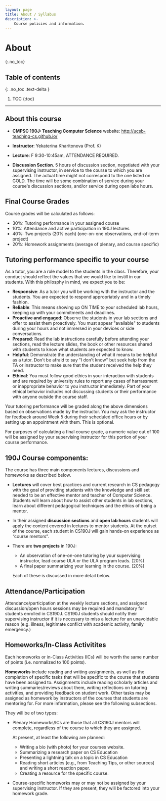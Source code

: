 ```yaml
---
layout: page
title: About / Syllabus
description: >-
    Course policies and information.
---
```


# About
{:.no_toc}

## Table of contents
{: .no_toc .text-delta }

1. TOC
{:toc}

---

## About this course

* **CMPSC 190J: Teaching Computer Science** website: <http://ucsb-teaching-cs.github.io/>
* **Instructor**: Yekaterina Kharitonova (Prof. K)

* **Lecture**: F 9:30-10:45am, ATTENDANCE REQUIRED.
* **Discussion Section**. 5 hours of discussion section, negotiated with your supervising instructor, in service to the course to which you are assigned. The actual time might not correspond to the one listed on GOLD. The time will be some combination of service during your course's discussion sections, and/or service during open labs hours. 


## Final Course Grades 

Course grades will be calculated as follows:

* 30%: Tutoring performance in your assigned course
* 10%: Attendance and active participation in 190J lectures
* 40%: Two projects (20% each) (one-on-one observations, end-of-term project)
* 20%: Homework assignments (average of plenary, and course specific)

## Tutoring performance specific to your course

As a tutor, you are a role model to the students in the class. Therefore, your conduct should reflect the values that we would like to instill in our students. With this philosphy in mind, we expect you to be:

* **Responsive**: As a tutor you will be working with the instructor and the students. You are expected to respond appropriately and in a timely fashion.
* **Reliable**: This means showing up ON TIME to your scheduled lab hours, keeping up with your commitments and deadlines.
* **Proactive and engaged**: Observe the students in your lab sections and offer to assist them proactively. You must appear "available" to students during your hours and not immersed in your devices or side conversations.
* **Prepared**: Read the lab instructions carefully before attending your sections, read the lecture slides, the book or other resources shared with students to know what students are expected to know.
* **Helpful**: Demonstrate the understanding of what it means to be helpful as a tutor. Don't be afraid to say "I don't know" but seek help from the TA or instructor to make sure that the student received the help they need.
* **Ethical**: You must follow good ethics in your interaction with students and are required by university rules to report any cases of harrassment or inappropriate behavior to you instructor immediately. Part of your ethical behavior includes not discussing students or their performance with anyone outside the course staff.

Your tutoring performance will be graded along the above dimensions based on observations made by the instructor. You may ask the instructor for feedback around Week 5 during their scheduled office hours or by setting up an appointment with them. This is optional. 

For purposes of calculating a final course grade, a numeric value out of 100 will be assigned by your supervising instructor for this portion of your course performance.


## 190J Course components:

The course has three main components lectures, discussions and homeworks as described below.

* **Lectures** will cover best practices and current research in CS pedagogy with the goal of providing students with the knowledge and skill set needed to be an effective mentor and teacher of Computer Science. Students will learn about how to assist other students in lab sections, learn about different pedagogical techniques and the ethics of being a mentor.

* In their assigned **discussion sections** and **open lab hours** students will apply the content covered in lectures to mentor students. At the outset of the course, each student in CS190J will gain hands-on experience as “course mentors”.

* There are **two projects** in 190J:
   * An observation of one-on-one tutoring by your supervising instructor, lead course ULA or the ULA program leads. (20%)
   * A final paper summarizing your learning in the course. (20%)
   
   Each of these is discussed in more detail below.


## Attendance/Participation

Attendance/participation at the weekly lecture sections, and assigned discussion/open hours sessions may be required and mandatory for students enrolled in CS190J. CS190J students should notify their supervising instructor if it is necessary to miss a lecture for an unavoidable reason (e.g. illness, legitimate conflict with academic activity, family emergency.)

## Homeworks/In-Class Activitites

Each homeworks or in-Class Activities (ICs) will be worth the same number of points (i.e. normalized to 100 points).

**Homeworks** include reading and writing assignments, as well as the completion of specific tasks that will be specific to the course that students have been assigned to. Assignments include reading scholarly articles and writing summaries/reviews about them, writing reflections on tutoring activities, and providing feedback on student work. Other tasks may be assigned as homework by instructors of the courses that students are mentoring for. For more information, please see the following subsections.

They will be of two types:

* Plenary Homeworks/ICs are those that all CS190J mentors will complete, regardless of the course to which they are assigned.

   At present, at least the following are planned:
   
   * Writing a bio (with photo) for your courses website.
   * Summarizing a research paper on CS Education
   * Presenting a lightning talk on a topic in CS Education
   * Reading short articles (e.g., from Teaching Tips, or other sources) and writing a short reaction paper.
   * Creating a resource for the specific course.

* Course-specific homeworks may or may not be assigned by your supervising instructor.  If they are present, they will be factored into your homework grade.


